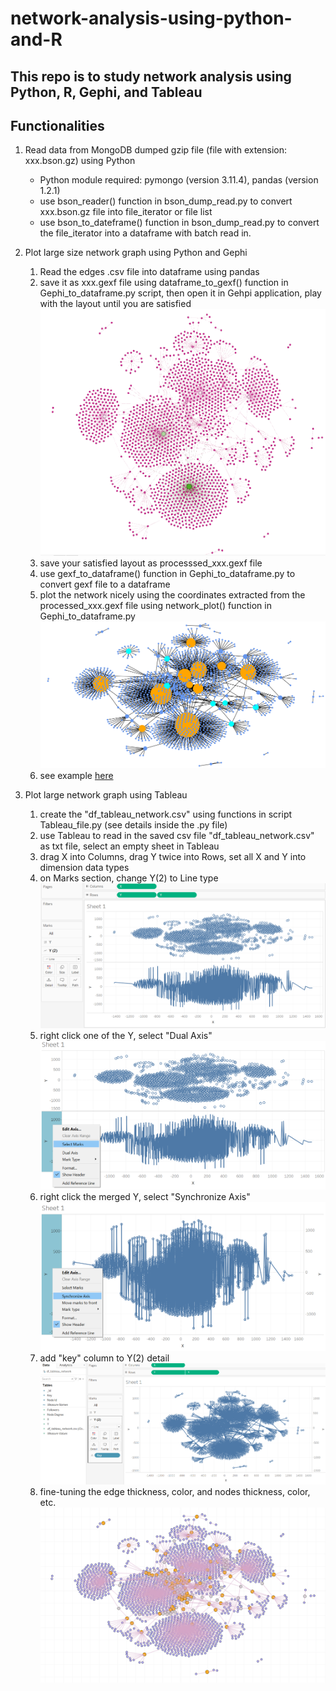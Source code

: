 # network-analysis-using-python-and-R

## This repo is to study network analysis using Python, R, Gephi, and Tableau

## Functionalities
1. Read data from MongoDB dumped gzip file (file with extension: xxx.bson.gz) using Python
    - Python module required: pymongo (version 3.11.4), pandas (version 1.2.1)
    - use bson_reader() function in bson_dump_read.py to convert xxx.bson.gz file into file_iterator or file list
    - use bson_to_dateframe() function in bson_dump_read.py to convert the file_iterator into a dataframe with batch read in.

2. Plot large size network graph using Python and Gephi
    1. Read the edges .csv file into dataframe using pandas
    2. save it as xxx.gexf file using dataframe_to_gexf() function in Gephi_to_dataframe.py script, then open it in Gehpi application, play with the layout until you are satisfied
    ![network plot in gephi](dataset/gehpi_network_layout.png)
    3. save your satisfied layout as processsed_xxx.gexf file
    4. use gexf_to_dataframe() function in Gephi_to_dataframe.py to convert gexf file to a dataframe 
    5. plot the network nicely using the coordinates extracted from the processed_xxx.gexf file using network_plot() function in Gephi_to_dataframe.py 
    ![network plot in Python networkx](dataset/network_nx_plot.png)
    6. see example [here](network_analysis_Gephi_Tableau_example.ipynb)


3. Plot large network graph using Tableau
    1. create the "df_tableau_network.csv" using functions in script Tableau_file.py (see details inside the .py file)
    1. use Tableau to read in the saved csv file "df_tableau_network.csv" as txt file, select an empty sheet in Tableau
    2. drag X into Columns, drag Y twice into Rows, set all X and Y into dimension data types
    3. on Marks section, change Y(2) to Line type
    ![step3](dataset/tableau_network_steps/plot_tableau_step3.PNG)
    4. right click one of the Y, select "Dual Axis"
    ![step4](dataset/tableau_network_steps/plot_tableau_step4.PNG)
    5. right click the merged Y, select "Synchronize Axis"
    ![step5](dataset/tableau_network_steps/plot_tableau_step5.PNG)
    6. add "key" column to Y(2) detail
    ![step6](dataset/tableau_network_steps/plot_tableau_step6.PNG)
    7. fine-tuning the edge thickness, color, and nodes thickness, color, etc.
    ![step7](dataset/tableau_network_steps/plot_tableau_step7.PNG)